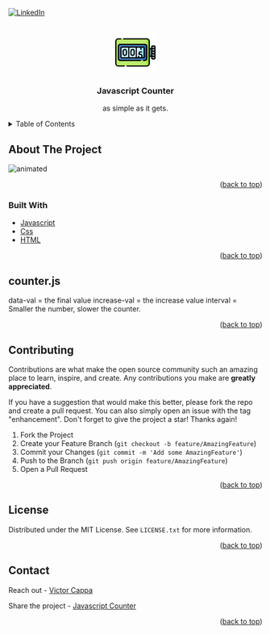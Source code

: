 <div id="top"></div>

[![LinkedIn][linkedin-shield]][linkedin-url]



<!-- PROJECT LOGO -->
 

<br />
<div align="center">
  <a href="https://github.com/victorcappa/Javascript-Counter">
    <img src="img/counter.png" alt="Logo" width="80" height="80">
  </a>

<h3 align="center">Javascript Counter</h3>

  <p align="center">
    as simple as it gets.
    <br />

  </p>
 
</div>



<!-- TABLE OF CONTENTS -->
<details>
  <summary>Table of Contents</summary>
  <ol>
    <li>
      <a href="#about-the-project">About The Project</a>
      <ul>
        <li><a href="#built-with">Built With</a></li>
      </ul>
    </li>
    <li>
      <a href="#getting-started">Getting Started</a>
    </li>
    <li><a href="#usage">Usage</a></li>
    <li><a href="#license">License</a></li>
    <li><a href="#contact">Contact</a></li>
  </ol>
</details>



<!-- ABOUT THE PROJECT -->
## About The Project

<p align="left">


  <img src="https://user-images.githubusercontent.com/40408965/162650568-dec8c2be-3bb4-4278-8773-41fdbccac351.gif" alt="animated" />
</p>


<p align="right">(<a href="#top">back to top</a>)</p>



### Built With

* [Javascript](https://www.javascript.com)
* [Css](https://www.w3.org/Style/CSS/Overview.en.html)
* [HTML](https://developer.mozilla.org/pt-BR/docs/Web/HTML)

<p align="right">(<a href="#top">back to top</a>)</p>






## counter.js

data-val = the final value
increase-val = the increase value
interval = Smaller the number, slower the counter.


<p align="right">(<a href="#top">back to top</a>)</p>


<!-- CONTRIBUTING -->
## Contributing

Contributions are what make the open source community such an amazing place to learn, inspire, and create. Any contributions you make are **greatly appreciated**.

If you have a suggestion that would make this better, please fork the repo and create a pull request. You can also simply open an issue with the tag "enhancement".
Don't forget to give the project a star! Thanks again!

1. Fork the Project
2. Create your Feature Branch (`git checkout -b feature/AmazingFeature`)
3. Commit your Changes (`git commit -m 'Add some AmazingFeature'`)
4. Push to the Branch (`git push origin feature/AmazingFeature`)
5. Open a Pull Request

<p align="right">(<a href="#top">back to top</a>)</p>



<!-- LICENSE -->
## License

Distributed under the MIT License. See `LICENSE.txt` for more information.

<p align="right">(<a href="#top">back to top</a>)</p>



<!-- CONTACT -->
## Contact

Reach out - [Victor Cappa](xrDev@victorcappa.com)

Share the project - [Javascript Counter](https://github.com/victorcappa/Javascript-Counter)

<p align="right">(<a href="#top">back to top</a>)</p>

[linkedin-shield]: https://img.shields.io/badge/-LinkedIn-black.svg?style=for-the-badge&logo=linkedin&colorB=555
[linkedin-url]: https://www.linkedin.com/in/victor-cappa-50839788/

